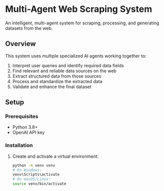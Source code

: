 # Multi-Agent Web Scraping System

An intelligent, multi-agent system for scraping, processing, and generating datasets from the web.

## Overview

This system uses multiple specialized AI agents working together to:

1. Interpret user queries and identify required data fields
2. Find relevant and reliable data sources on the web
3. Extract structured data from those sources
4. Process and standardize the extracted data
5. Validate and enhance the final dataset

## Setup

### Prerequisites

- Python 3.8+
- OpenAI API key

### Installation

1. Create and activate a virtual environment:
   ```bash
   python -m venv venv
   # On Windows:
   venv\Scripts\activate
   # On macOS/Linux:
   source venv/bin/activate
